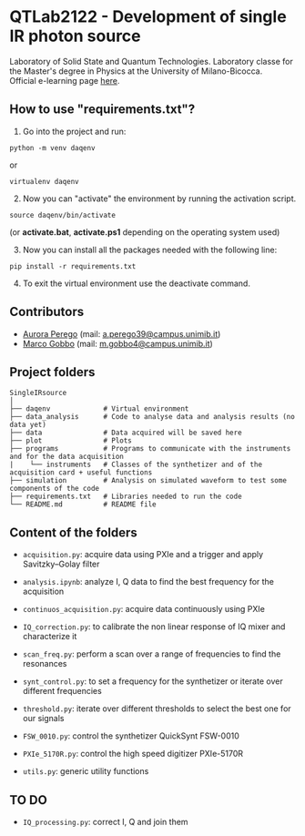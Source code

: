 # QTLab2122 - Development of single IR photon source
Laboratory of Solid State and Quantum Technologies.
Laboratory classe for the Master's degree in Physics at the University of Milano-Bicocca.  
Official e-learning page [here](https://elearning.unimib.it/course/view.php?id=39139).

## How to use "requirements.txt"?
1. Go into the project and run:
```
python -m venv daqenv
```
or
```
virtualenv daqenv
```
2. Now you can "activate" the environment by running the activation script.
```
source daqenv/bin/activate
```
(or **activate.bat**, **activate.ps1** depending on the operating system used)

3. Now you can install all the packages needed with the following line:
```
pip install -r requirements.txt
```
4. To exit the virtual environment use the deactivate command.

## Contributors
- [Aurora Perego](https://github.com/AuroraPerego) (mail: [a.perego39@campus.unimib.it](mailto:a.perego39@campus.unimib.it))
- [Marco Gobbo](https://github.com/marcogobbo)     (mail: [m.gobbo4@campus.unimib.it](mailto:m.gobbo4@campus.unimib.it))

## Project folders
    
    SingleIRsource
    │  
    ├── daqenv             # Virtual environment
    ├── data_analysis      # Code to analyse data and analysis results (no data yet)
    ├── data               # Data acquired will be saved here
    ├── plot               # Plots 
    ├── programs           # Programs to communicate with the instruments and for the data acquisition
    |    └── instruments   # Classes of the synthetizer and of the acquisition card + useful functions 
    ├── simulation         # Analysis on simulated waveform to test some components of the code 
    ├── requirements.txt   # Libraries needed to run the code
    └── README.md          # README file


## Content of the folders

  * ```acquisition.py```: acquire data using PXIe and a trigger and apply Savitzky–Golay filter
  * ```analysis.ipynb```: analyze I, Q data to find the best frequency for the acquisition
  * ```continuos_acquisition.py```: acquire data continuously using PXIe 
  * ```IQ_correction.py```: to calibrate the non linear response of IQ mixer and characterize it
  * ```scan_freq.py```: perform a scan over a range of frequencies to find the resonances
  * ```synt_control.py```: to set a frequency for the synthetizer or iterate over different frequencies
  * ```threshold.py```: iterate over different thresholds to select the best one for our signals

  * ```FSW_0010.py```: control the synthetizer QuickSynt FSW-0010 
  * ```PXIe_5170R.py```: control the high speed digitizer PXIe-5170R
  * ```utils.py```: generic utility functions

  ## TO DO
  * ```IQ_processing.py```: correct I, Q and join them

 